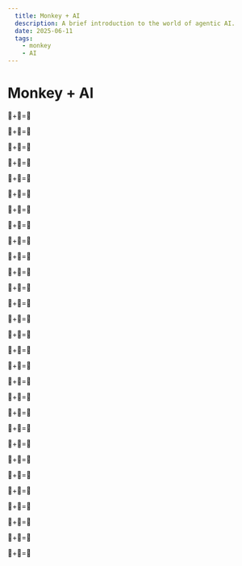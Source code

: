 ```yaml
---
  title: Monkey + AI
  description: A brief introduction to the world of agentic AI.
  date: 2025-06-11
  tags: 
    - monkey
    - AI
---
```


# Monkey + AI

&#128584;+&#129302;=&#128169;

&#128584;+&#129302;=&#128169;

&#128584;+&#129302;=&#128169;

&#128584;+&#129302;=&#128169;

&#128584;+&#129302;=&#128169;

&#128584;+&#129302;=&#128169;

&#128584;+&#129302;=&#128169;

&#128584;+&#129302;=&#128169;

&#128584;+&#129302;=&#128169;

&#128584;+&#129302;=&#128169;

&#128584;+&#129302;=&#128169;

&#128584;+&#129302;=&#128169;

&#128584;+&#129302;=&#128169;

&#128584;+&#129302;=&#128169;

&#128584;+&#129302;=&#128169;

&#128584;+&#129302;=&#128169;

&#128584;+&#129302;=&#128169;

&#128584;+&#129302;=&#128169;

&#128584;+&#129302;=&#128169;

&#128584;+&#129302;=&#128169;

&#128584;+&#129302;=&#128169;

&#128584;+&#129302;=&#128169;

&#128584;+&#129302;=&#128169;

&#128584;+&#129302;=&#128169;

&#128584;+&#129302;=&#128169;

&#128584;+&#129302;=&#128169;

&#128584;+&#129302;=&#128169;

&#128584;+&#129302;=&#128169;

&#128584;+&#129302;=&#128169;
